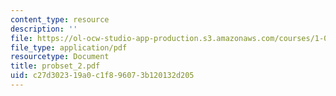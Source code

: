 ```yaml
---
content_type: resource
description: ''
file: https://ol-ocw-studio-app-production.s3.amazonaws.com/courses/1-051-structural-engineering-design-fall-2003/c27d302319a0c1f896073b120132d205_probset_2.pdf
file_type: application/pdf
resourcetype: Document
title: probset_2.pdf
uid: c27d3023-19a0-c1f8-9607-3b120132d205
---
```


